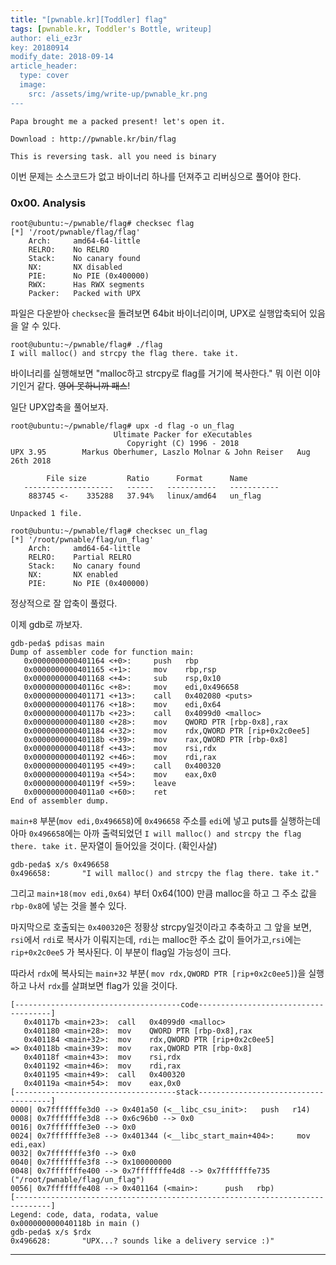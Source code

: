```yaml
---
title: "[pwnable.kr][Toddler] flag"
tags: [pwnable.kr, Toddler's Bottle, writeup]
author: eli_ez3r
key: 20180914
modify_date: 2018-09-14
article_header:
  type: cover
  image:
    src: /assets/img/write-up/pwnable_kr.png
---
```


```
Papa brought me a packed present! let's open it.

Download : http://pwnable.kr/bin/flag

This is reversing task. all you need is binary
```

이번 문제는 소스코드가 없고 바이너리 하나를 던져주고 리버싱으로 풀어야 한다.



### 0x00. Analysis

```
root@ubuntu:~/pwnable/flag# checksec flag
[*] '/root/pwnable/flag/flag'
    Arch:     amd64-64-little
    RELRO:    No RELRO
    Stack:    No canary found
    NX:       NX disabled
    PIE:      No PIE (0x400000)
    RWX:      Has RWX segments
    Packer:   Packed with UPX
```

파일은 다운받아 `checksec`을 돌려보면 64bit 바이너리이며, UPX로 실행압축되어 있음을 알 수 있다.

```
root@ubuntu:~/pwnable/flag# ./flag
I will malloc() and strcpy the flag there. take it.
```

바이너리를 실행해보면 "malloc하고 strcpy로 flag를 거기에 복사한다." 뭐 이런 이야기인거 같다. ~~영어 못하니까 패스~~!

일단 UPX압축을 풀어보자.

```
root@ubuntu:~/pwnable/flag# upx -d flag -o un_flag
                       Ultimate Packer for eXecutables
                          Copyright (C) 1996 - 2018
UPX 3.95        Markus Oberhumer, Laszlo Molnar & John Reiser   Aug 26th 2018

        File size         Ratio      Format      Name
   --------------------   ------   -----------   -----------
    883745 <-    335288   37.94%   linux/amd64   un_flag

Unpacked 1 file.
```

```
root@ubuntu:~/pwnable/flag# checksec un_flag
[*] '/root/pwnable/flag/un_flag'
    Arch:     amd64-64-little
    RELRO:    Partial RELRO
    Stack:    No canary found
    NX:       NX enabled
    PIE:      No PIE (0x400000)
```

정상적으로 잘 압축이 풀렸다.

이제 gdb로 까보자.

```
gdb-peda$ pdisas main
Dump of assembler code for function main:
   0x0000000000401164 <+0>:     push   rbp
   0x0000000000401165 <+1>:     mov    rbp,rsp
   0x0000000000401168 <+4>:     sub    rsp,0x10
   0x000000000040116c <+8>:     mov    edi,0x496658
   0x0000000000401171 <+13>:    call   0x402080 <puts>
   0x0000000000401176 <+18>:    mov    edi,0x64
   0x000000000040117b <+23>:    call   0x4099d0 <malloc>
   0x0000000000401180 <+28>:    mov    QWORD PTR [rbp-0x8],rax
   0x0000000000401184 <+32>:    mov    rdx,QWORD PTR [rip+0x2c0ee5]
   0x000000000040118b <+39>:    mov    rax,QWORD PTR [rbp-0x8]
   0x000000000040118f <+43>:    mov    rsi,rdx
   0x0000000000401192 <+46>:    mov    rdi,rax
   0x0000000000401195 <+49>:    call   0x400320
   0x000000000040119a <+54>:    mov    eax,0x0
   0x000000000040119f <+59>:    leave
   0x00000000004011a0 <+60>:    ret
End of assembler dump.
```

`main+8` 부분(`mov edi,0x496658`)에 `0x496658` 주소를 `edi`에 넣고 puts를 실행하는데 아마 `0x496658`에는 아까 출력되었던 `I will malloc() and strcpy the flag there. take it.` 문자열이 들어있을 것이다. (확인사살)

```
gdb-peda$ x/s 0x496658
0x496658:       "I will malloc() and strcpy the flag there. take it."
```

그리고 `main+18(mov edi,0x64)` 부터 0x64(100) 만큼 malloc을 하고 그 주소 값을 `rbp-0x8`에 넣는 것을 볼수 있다.

마지막으로 호출되는 `0x400320`은 정황상 strcpy일것이라고 추축하고 그 앞을 보면, `rsi`에서 `rdi`로 복사가 이뤄지는데, `rdi`는 malloc한 주소 값이 들어가고,`rsi`에는 `rip+0x2c0ee5` 가 복사된다. 이 부분이 flag일 가능성이 크다.

따라서 `rdx`에 복사되는 `main+32` 부분( `mov rdx,QWORD PTR [rip+0x2c0ee5]`)을 실행하고 나서 `rdx`를 살펴보면 flag가 있을 것이다.

```
[-------------------------------------code-------------------------------------]
   0x40117b <main+23>:  call   0x4099d0 <malloc>
   0x401180 <main+28>:  mov    QWORD PTR [rbp-0x8],rax
   0x401184 <main+32>:  mov    rdx,QWORD PTR [rip+0x2c0ee5]
=> 0x40118b <main+39>:  mov    rax,QWORD PTR [rbp-0x8]
   0x40118f <main+43>:  mov    rsi,rdx
   0x401192 <main+46>:  mov    rdi,rax
   0x401195 <main+49>:  call   0x400320
   0x40119a <main+54>:  mov    eax,0x0
[------------------------------------stack-------------------------------------]
0000| 0x7fffffffe3d0 --> 0x401a50 (<__libc_csu_init>:   push   r14)
0008| 0x7fffffffe3d8 --> 0x6c96b0 --> 0x0
0016| 0x7fffffffe3e0 --> 0x0
0024| 0x7fffffffe3e8 --> 0x401344 (<__libc_start_main+404>:     mov    edi,eax)
0032| 0x7fffffffe3f0 --> 0x0
0040| 0x7fffffffe3f8 --> 0x100000000
0048| 0x7fffffffe400 --> 0x7fffffffe4d8 --> 0x7fffffffe735 ("/root/pwnable/flag/un_flag")
0056| 0x7fffffffe408 --> 0x401164 (<main>:      push   rbp)
[------------------------------------------------------------------------------]
Legend: code, data, rodata, value
0x000000000040118b in main ()
gdb-peda$ x/s $rdx
0x496628:       "UPX...? sounds like a delivery service :)"
```

-----

